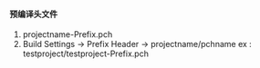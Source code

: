 #### 预编译头文件
1. projectname-Prefix.pch
2. Build Settings -> Prefix Header -> projectname/pchname
ex : testproject/testproject-Prefix.pch
